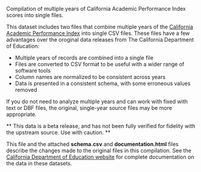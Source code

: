 Compilation of multiple years of California Academic Performance Index scores into single files. 

This dataset includes two files that combine multiple years of the [California Academic Performance Index](http://www.cde.ca.gov/ta/ac/ap/) into single CSV files. These files have a few advantages over the oroginal data releases from The California Department of Education:

* Multiple years of records are combined into a single file
* Files are converted to CSV format to be useful with a wider range of software tools
* Column names are normalized to be consistent across years
* Data is presented in a consistent schema, with some erroneous values removed

If you do not need to analyze multiple years and can work with fixed with text or DBF files, the original, single-year source files may be more appropriate. 

** This data is a beta release, and has not been fully verified for fidelity with the upstream source. Use with caution. **

This file and the attached __schema.csv__ and __documentation.html__ files describe the changes made to the original files in this compilation.  See the [California Department of Education website](http://www.cde.ca.gov/ta/ac/ap/) for complete documentation on the data in these datasets. 